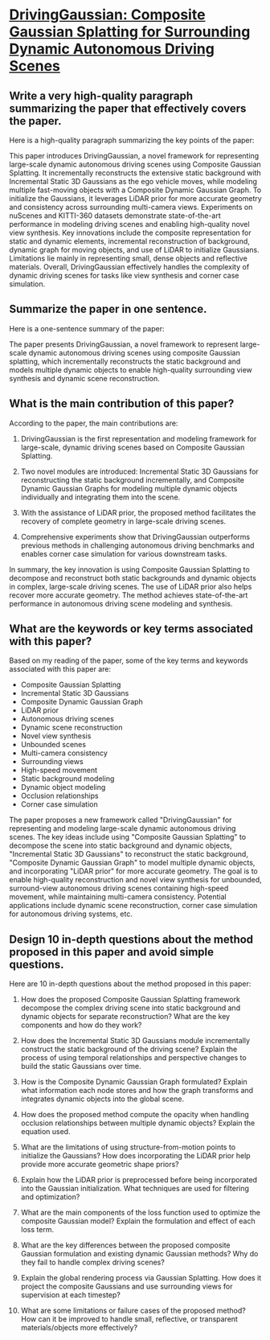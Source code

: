 # [DrivingGaussian: Composite Gaussian Splatting for Surrounding Dynamic   Autonomous Driving Scenes](https://arxiv.org/abs/2312.07920)

## Write a very high-quality paragraph summarizing the paper that effectively covers the paper.

 Here is a high-quality paragraph summarizing the key points of the paper:

This paper introduces DrivingGaussian, a novel framework for representing large-scale dynamic autonomous driving scenes using Composite Gaussian Splatting. It incrementally reconstructs the extensive static background with Incremental Static 3D Gaussians as the ego vehicle moves, while modeling multiple fast-moving objects with a Composite Dynamic Gaussian Graph. To initialize the Gaussians, it leverages LiDAR prior for more accurate geometry and consistency across surrounding multi-camera views. Experiments on nuScenes and KITTI-360 datasets demonstrate state-of-the-art performance in modeling driving scenes and enabling high-quality novel view synthesis. Key innovations include the composite representation for static and dynamic elements, incremental reconstruction of background, dynamic graph for moving objects, and use of LiDAR to initialize Gaussians. Limitations lie mainly in representing small, dense objects and reflective materials. Overall, DrivingGaussian effectively handles the complexity of dynamic driving scenes for tasks like view synthesis and corner case simulation.


## Summarize the paper in one sentence.

 Here is a one-sentence summary of the paper:

The paper presents DrivingGaussian, a novel framework to represent large-scale dynamic autonomous driving scenes using composite Gaussian splatting, which incrementally reconstructs the static background and models multiple dynamic objects to enable high-quality surrounding view synthesis and dynamic scene reconstruction.


## What is the main contribution of this paper?

 According to the paper, the main contributions are:

1. DrivingGaussian is the first representation and modeling framework for large-scale, dynamic driving scenes based on Composite Gaussian Splatting. 

2. Two novel modules are introduced: Incremental Static 3D Gaussians for reconstructing the static background incrementally, and Composite Dynamic Gaussian Graphs for modeling multiple dynamic objects individually and integrating them into the scene.

3. With the assistance of LiDAR prior, the proposed method facilitates the recovery of complete geometry in large-scale driving scenes. 

4. Comprehensive experiments show that DrivingGaussian outperforms previous methods in challenging autonomous driving benchmarks and enables corner case simulation for various downstream tasks.

In summary, the key innovation is using Composite Gaussian Splatting to decompose and reconstruct both static backgrounds and dynamic objects in complex, large-scale driving scenes. The use of LiDAR prior also helps recover more accurate geometry. The method achieves state-of-the-art performance in autonomous driving scene modeling and synthesis.


## What are the keywords or key terms associated with this paper?

 Based on my reading of the paper, some of the key terms and keywords associated with this paper are:

- Composite Gaussian Splatting
- Incremental Static 3D Gaussians 
- Composite Dynamic Gaussian Graph
- LiDAR prior
- Autonomous driving scenes
- Dynamic scene reconstruction 
- Novel view synthesis
- Unbounded scenes
- Multi-camera consistency
- Surrounding views
- High-speed movement
- Static background modeling
- Dynamic object modeling
- Occlusion relationships
- Corner case simulation

The paper proposes a new framework called "DrivingGaussian" for representing and modeling large-scale dynamic autonomous driving scenes. The key ideas include using "Composite Gaussian Splatting" to decompose the scene into static background and dynamic objects, "Incremental Static 3D Gaussians" to reconstruct the static background, "Composite Dynamic Gaussian Graph" to model multiple dynamic objects, and incorporating "LiDAR prior" for more accurate geometry. The goal is to enable high-quality reconstruction and novel view synthesis for unbounded, surround-view autonomous driving scenes containing high-speed movement, while maintaining multi-camera consistency. Potential applications include dynamic scene reconstruction, corner case simulation for autonomous driving systems, etc.


## Design 10 in-depth questions about the method proposed in this paper and avoid simple questions.

 Here are 10 in-depth questions about the method proposed in this paper:

1. How does the proposed Composite Gaussian Splatting framework decompose the complex driving scene into static background and dynamic objects for separate reconstruction? What are the key components and how do they work?

2. How does the Incremental Static 3D Gaussians module incrementally construct the static background of the driving scene? Explain the process of using temporal relationships and perspective changes to build the static Gaussians over time. 

3. How is the Composite Dynamic Gaussian Graph formulated? Explain what information each node stores and how the graph transforms and integrates dynamic objects into the global scene.

4. How does the proposed method compute the opacity when handling occlusion relationships between multiple dynamic objects? Explain the equation used.

5. What are the limitations of using structure-from-motion points to initialize the Gaussians? How does incorporating the LiDAR prior help provide more accurate geometric shape priors?

6. Explain how the LiDAR prior is preprocessed before being incorporated into the Gaussian initialization. What techniques are used for filtering and optimization? 

7. What are the main components of the loss function used to optimize the composite Gaussian model? Explain the formulation and effect of each loss term.

8. What are the key differences between the proposed composite Gaussian formulation and existing dynamic Gaussian methods? Why do they fail to handle complex driving scenes?

9. Explain the global rendering process via Gaussian Splatting. How does it project the composite Gaussians and use surrounding views for supervision at each timestep?

10. What are some limitations or failure cases of the proposed method? How can it be improved to handle small, reflective, or transparent materials/objects more effectively?
